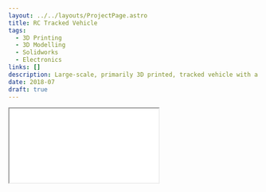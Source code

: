 ```yaml
---
layout: ../../layouts/ProjectPage.astro
title: RC Tracked Vehicle
tags: 
  - 3D Printing
  - 3D Modelling
  - Solidworks
  - Electronics
links: []
description: Large-scale, primarily 3D printed, tracked vehicle with a totally overkill drive system.
date: 2018-07
draft: true
---
```


<div class="iframe-container model">
<iframe src="/3D_models/tracked_mk1_r9.gltf"></iframe>
</div>